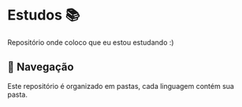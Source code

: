 <h1>Estudos 📚</h1>
<p>Repositório onde coloco que eu estou estudando :)</p>
<h2>📁 Navegação</h2>
<p>Este repositório é organizado em pastas, cada linguagem contém sua pasta.</p>
